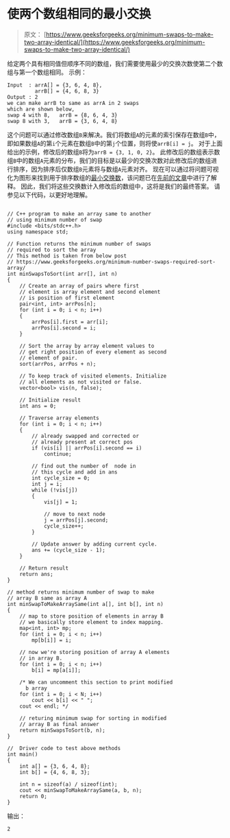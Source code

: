 # 使两个数组相同的最小交换

> 原文： [https://www.geeksforgeeks.org/minimum-swaps-to-make-two-array-identical/](https://www.geeksforgeeks.org/minimum-swaps-to-make-two-array-identical/)

给定两个具有相同值但顺序不同的数组，我们需要使用最少的交换次数使第二个数组与第一个数组相同。
示例：

```
Input  : arrA[] = {3, 6, 4, 8}, 
         arrB[] = {4, 6, 8, 3}
Output : 2
we can make arrB to same as arrA in 2 swaps 
which are shown below,
swap 4 with 8,   arrB = {8, 6, 4, 3}
swap 8 with 3,   arrB = {3, 6, 4, 8}

```



这个问题可以通过修改数组`B`来解决。我们将数组`A`的元素的索引保存在数组`B`中，即如果数组`A`的第`i`个元素在数组`B`中的第`j`个位置，则将使`arrB[i] = j`。
对于上面给出的示例，修改后的数组`B`将为`arrB = {3, 1, 0, 2}`。 此修改后的数组表示数组`B`中的数组`A`元素的分布，我们的目标是以最少的交换次数对此修改后的数组进行排序，因为排序后仅数组`B`元素将与数组`A`元素对齐。
现在可以通过将问题可视化为图形来找到用于排序数组的[最小交换数](https://www.geeksforgeeks.org/minimum-number-swaps-required-sort-array/)，该问题已在[先前的文章](https://www.geeksforgeeks.org/minimum-number-swaps-required-sort-array/)中进行了解释。
因此，我们将这些交换数计入修改后的数组中，这将是我们的最终答案。
请参见以下代码，以更好地理解。

```

// C++ program to make an array same to another 
// using minimum number of swap 
#include <bits/stdc++.h> 
using namespace std; 

// Function returns the minimum number of swaps 
// required to sort the array 
// This method is taken from below post 
// https://www.geeksforgeeks.org/minimum-number-swaps-required-sort-array/ 
int minSwapsToSort(int arr[], int n) 
{ 
    // Create an array of pairs where first 
    // element is array element and second element 
    // is position of first element 
    pair<int, int> arrPos[n]; 
    for (int i = 0; i < n; i++) 
    { 
        arrPos[i].first = arr[i]; 
        arrPos[i].second = i; 
    } 

    // Sort the array by array element values to 
    // get right position of every element as second 
    // element of pair. 
    sort(arrPos, arrPos + n); 

    // To keep track of visited elements. Initialize 
    // all elements as not visited or false. 
    vector<bool> vis(n, false); 

    // Initialize result 
    int ans = 0; 

    // Traverse array elements 
    for (int i = 0; i < n; i++) 
    { 
        // already swapped and corrected or 
        // already present at correct pos 
        if (vis[i] || arrPos[i].second == i) 
            continue; 

        // find out the number of  node in 
        // this cycle and add in ans 
        int cycle_size = 0; 
        int j = i; 
        while (!vis[j]) 
        { 
            vis[j] = 1; 

            // move to next node 
            j = arrPos[j].second; 
            cycle_size++; 
        } 

        // Update answer by adding current cycle. 
        ans += (cycle_size - 1); 
    } 

    // Return result 
    return ans; 
} 

// method returns minimum number of swap to make 
// array B same as array A 
int minSwapToMakeArraySame(int a[], int b[], int n) 
{ 
    // map to store position of elements in array B 
    // we basically store element to index mapping. 
    map<int, int> mp; 
    for (int i = 0; i < n; i++) 
        mp[b[i]] = i; 

    // now we're storing position of array A elements 
    // in array B. 
    for (int i = 0; i < n; i++) 
        b[i] = mp[a[i]]; 

    /* We can uncomment this section to print modified 
      b array 
    for (int i = 0; i < N; i++) 
        cout << b[i] << " "; 
    cout << endl; */

    // returing minimum swap for sorting in modified 
    // array B as final answer 
    return minSwapsToSort(b, n); 
} 

//  Driver code to test above methods 
int main() 
{ 
    int a[] = {3, 6, 4, 8}; 
    int b[] = {4, 6, 8, 3}; 

    int n = sizeof(a) / sizeof(int); 
    cout << minSwapToMakeArraySame(a, b, n); 
    return 0; 
} 

```

输出：

```
2

```



